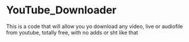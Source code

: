 # YouTube_Downloader
This is a code that will allow you yo download any video, live or audiofile from youtube, totally free, with no adds or sht like that
